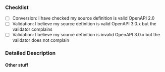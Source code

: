 <!--- Provide a general summary of the issue in the Title above -->

### Checklist

<!-- delete as appropriate -->

- [ ] Conversion: I have checked my source definition is valid OpenAPI 2.0
- [ ] Validation: I believe my source definition is valid OpenAPI 3.0.x but the validator complains
- [ ] Validation: I believe my source definition is invalid OpenAPI 3.0.x but the validator does not complain

<!--
For validating OpenAPI 2.0 definitions, we recommend the [bigstickcarpet swagger validator](http://bigstickcarpet.com/swagger-parser/www/index.html)
-->

### Detailed Description
<!--- Provide a detailed description of the bug, change or feature you are reporting -->


#### Other stuff

<!-- Please also let us know how you found out about swagger2openapi -->


